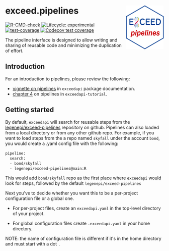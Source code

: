 # exceed.pipelines <a href="https://data.exceed.le.ac.uk/docs/exceedapi"><img src="man/figures/logo.png" align="right" height="139" /></a>

<!-- badges: start -->
[![R-CMD-check](https://github.com/legenepi/exceed-pipelines/workflows/R-CMD-check/badge.svg)](https://github.com/legenepi/exceed-pipelines/actions)
[![Lifecycle: experimental](https://img.shields.io/badge/lifecycle-experimental-orange.svg)](https://lifecycle.r-lib.org/articles/stages.html#experimental)
[![test-coverage](https://github.com/legenepi/exceed-pipelines/workflows/test-coverage/badge.svg)](https://github.com/legenepi/exceed-pipelines/actions)
[![Codecov test coverage](https://codecov.io/gh/legenepi/exceed-pipelines/branch/main/graph/badge.svg)](https://app.codecov.io/gh/legenepi/exceed-pipelines?branch=main)
<!-- badges: end -->

The pipeline interface is designed to allow writing and sharing of reusable
code and minimizing the duplication of effort.

## Introduction

For an introduction to pipelines, please review the following:

-   [vignette on
    pipelines](https://dev.exceed.le.ac.uk/exceedapi/articles/data_pipelines_intro.html)
    in `exceedapi` package documentation.
-   [chapter 4](https://dev.exceed.le.ac.uk/exceedapi/tutorial/pipelines.html)
    on pipelines in `exceedapi-tutorial`.

## Getting started

By default, `exceedapi` will search for reusable steps from the 
[legenepi/exceed-pipelines](https://github.com/legenepi/exceed-pipelines) 
repository on github. Pipelines can also loaded from a local directory or
from any other github repo. For example, if you want to load steps from the 
a repo named `skyfall` under the account `bond`, you would create a .yaml
config file with the following:

```{yaml}
pipeline:
  search:
  - bond/skyfall
  - legenepi/exceed-pipelines@main:R
```

This would add `bond/skyfall` repo as the first place where `exceedapi` would
look for steps, followed by the default `legenepi/exceed-pipelines`

Next you've to decide whether you want this to be a per-project configuration
file or a global one.

-   For per-project files, create an `exceedapi.yaml` in the top-level
    directory of your project.

-   For global configuration files create `.exceedapi.yaml` in your home
    directory.

NOTE: the name of configuration file is different if it's in the home directory
and must start with a dot `.`

